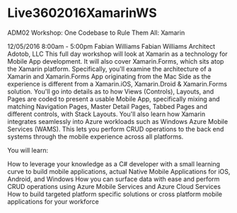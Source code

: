 # Live3602016XamarinWS
ADM02 Workshop: One Codebase to Rule Them All: Xamarin

12/05/2016 8:00am - 5:00pm
Fabian Williams
Fabian Williams
Architect
Adotob, LLC
This full day workshop will look at Xamarin as a technology for Mobile App development. It will also cover Xamarin.Forms, which sits atop the Xamarin platform. Specifically, you'll examine the architecture of a Xamarin and Xamarin.Forms App originating from the Mac Side as the experience is different from a Xamarin.iOS, Xamarin.Droid & Xamarin.Forms solution. You'll go into details as to how Views (Controls), Layouts, and Pages are coded to present a usable Mobile App, specifically mixing and matching Navigation Pages, Master Detail Pages, Tabbed Pages and different controls, with Stack Layouts. You'll also learn how Xamarin integrates seamlessly into Azure workloads such as Windows Azure Mobile Services (WAMS). This lets you perform CRUD operations to the back end systems through the mobile experience across all platforms.

You will learn:

How to leverage your knowledge as a C# developer with a small learning curve to build mobile applications, actual Native Mobile Applications for iOS, Android, and Windows
How you can surface data with ease and perform CRUD operations using Azure Mobile Services and Azure Cloud Services
How to build targeted platform specific solutions or cross platform mobile applications for your workforce

